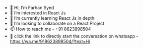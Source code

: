- 👋 Hi, I’m Farhan Syed
- 👀 I’m interested in React Js
- 🌱 I’m currently learning React Js in depth
- 💞️ I’m looking to collaborate on a React Project
- 📫 How to reach me - +91 8623898504
- 🔗 click the link to directly start the conversation on whatsapp - https://wa.me/918623898504/?text=Hi

<!---
FSYED7X/FSYED7X is a ✨ special ✨ repository because its `README.md` (this file) appears on your GitHub profile.
You can click the Preview link to take a look at your changes.
--->
